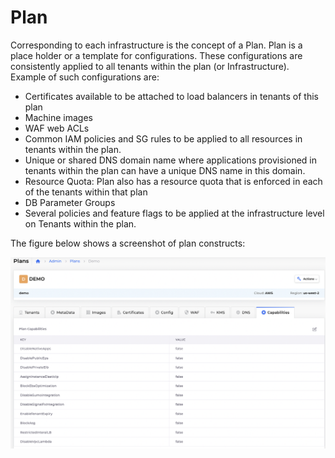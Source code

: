 # Plan

Corresponding to each infrastructure is the concept of a Plan. Plan is a place holder or a template for configurations. These configurations are consistently applied to all tenants within the plan (or Infrastructure). Example of such configurations are:

* Certificates available to be attached to load balancers in tenants of this plan
* Machine images
* WAF web ACLs
* Common IAM policies and SG rules to be applied to all resources in tenants within the plan.
* Unique or shared DNS domain name where applications provisioned in tenants within the plan can have a unique DNS name in this domain.
* Resource Quota: Plan also has a resource quota that is enforced in each of the tenants within that plan
* DB Parameter Groups
* Several policies and feature flags to be applied at the infrastructure level on Tenants within the plan.

The figure below shows a screenshot of plan constructs:

![](<../../.gitbook/assets/Screen Shot 2022-03-12 at 8.12.26 PM.png>)
